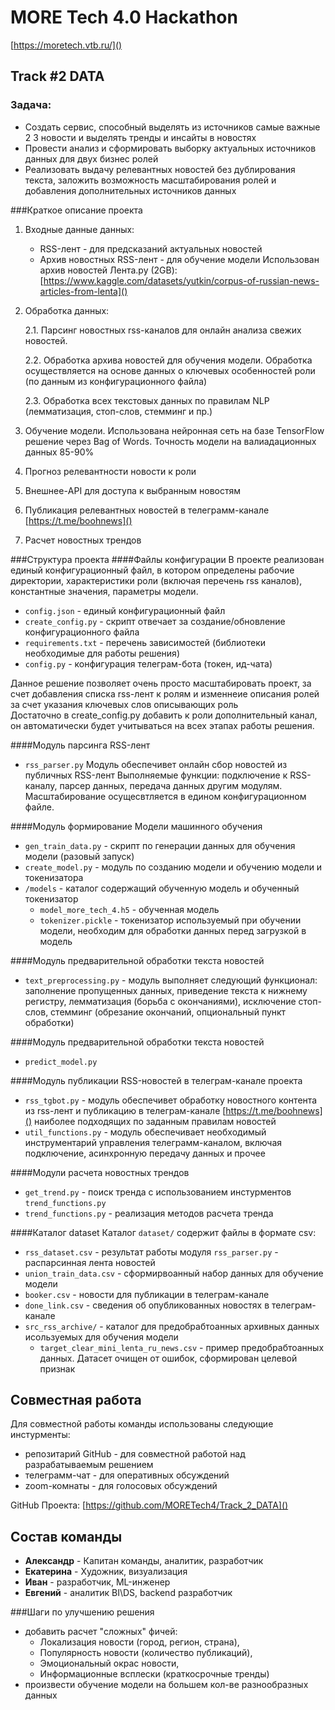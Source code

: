 # MORE Tech 4.0 Hackathon
[https://moretech.vtb.ru/]()

## Track #2 DATA

### Задача:
- Создать сервис, способный выделять из источников самые важные 2 3 новости и выделять тренды и инсайты в новостях 
- Провести анализ и сформировать выборку актуальных источников данных для двух бизнес ролей
- Реализовать выдачу релевантных новостей без дублирования текста, заложить возможность масштабирования ролей и добавления дополнительных источников данных


###Краткое описание проекта
1. Входные данные данных:
    - RSS-лент - для предсказаний актуальных новостей
    - Архив новостных RSS-лент - для обучение модели
    Использован архив новостей Лента.ру (2GB): [https://www.kaggle.com/datasets/yutkin/corpus-of-russian-news-articles-from-lenta]()
2. Обработка данных:

    2.1. Парсинг новостных rss-каналов для онлайн анализа свежих новостей. 
    
    2.2. Обработка архива новостей для обучения модели. Обработка осуществляется на основе данных о ключевых особенностей роли (по данным из конфигурационного файла)
    
    2.3. Обработка всех текстовых данных по правилам NLP (лемматизация, стоп-слов, стемминг и пр.)
3. Обучение модели. Использована нейронная сеть на базе TensorFlow решение через Bag of Words. Точность модели на валиадационных данных 85-90%
4. Прогноз релевантности новости к роли
5. Внешнее-API для доступа к выбранным новостям
6. Публикация релевантных новостей в телеграмм-канале [https://t.me/boohnews]()
7. Расчет новостных трендов 


###Структура проекта
####Файлы конфигурации 
В проекте реализован единый конфигурационный файл, в котором определены 
рабочие директории, характеристики роли (включая перечень rss каналов), 
константные значения, параметры модели.
- `config.json` -  единый конфигурационный файл
- `create_config.py` - скрипт отвечает за создание/обновление конфигурационного файла
- `requirements.txt` - перечень зависимостей (библиотеки необходимые для работы решения)
- `config.py` - конфигурация телеграм-бота (токен, ид-чата)

Данное решение позволяет очень просто масштабировать проект, за счет добавления списка rss-лент к ролям и изменнеие описания ролей за счет указания ключевых слов описывающих роль    
Достаточно в create_config.py добавить к роли дополнительный канал, он автоматически будет 
учитываться на всех этапах работы решения.


####Модуль парсинга RSS-лент
- `rss_parser.py`
Модуль обеспечивет онлайн сбор новостей из публичных RSS-лент
Выполняемые функции: подключение к RSS-каналу, парсер данных, передача данных другим модулям. 
Масштабирование осущесвтляется в едином конфигурационном файле.
 

####Модуль формирование Модели машинного обучения 
- `gen_train_data.py` - скрипт по генерации данных для обучения модели (разовый запуск)
- `create_model.py` - модуль по созданию модели и обучению модели и токенизатора
- `/models` - каталог содержащий обученную модель и обученный токенизатор
    - `model_more_tech_4.h5` - обученная модель
    - `tokenizer.pickle` - токенизатор используемый при обучении модели, необходим для обработки данных перед загрузкой в модель 

####Модуль предварительной обработки текста новостей
- `text_preprocessing.py` - модуль выполняет следующий функционал: заполнение пропущенных данных, приведение текста к нижнему регистру, лемматизация (борьба с окончаниями), исключение стоп-слов, стемминг (обрезание окончаний, опциональный пункт обработки)

####Модуль предварительной обработки текста новостей
- `predict_model.py`

####Модуль публикации RSS-новостей в телеграм-канале проекта   
- `rss_tgbot.py` - модуль обеспечивет обработку новостного контента из rss-лент и публикацию в телеграм-канале [https://t.me/boohnews]() наиболее подходящих по заданным правилам новостей
- `util_functions.py` - модуль обеспечивает необходимый инструментарий управления телеграмм-каналом, включая подключение, асинхронную передачу данных и прочее

####Модули расчета новостных трендов
- `get_trend.py` - поиск тренда с использованием инстурментов `trend_functions.py`
- `trend_functions.py` - реализация методов расчета тренда

####Каталог dataset
Каталог `dataset/` содержит файлы в формате csv:
- `rss_dataset.csv` - результат работы модуля `rss_parser.py` - распарсинная лента новостей
- `union_train_data.csv` - сформирвоанный набор данных для обучение модели
- `booker.csv` - новости для публикации в телеграм-канале
- `done_link.csv` - сведения об опубликованных новостях в телеграм-канале
- `src_rss_archive/` - каталог для предобрабтоанных архивных данных исользуемых для обучения модели
    - `target_clear_mini_lenta_ru_news.csv` - пример предобрабтоанных данных. Датасет очищен от ошибок, сформирован целевой признак


## Совместная работа 
Для совместной работы команды использованы следующие инстурменты:
- репозитарий GitHub - для совместной работой над разрабатываемым решением
- телеграмм-чат - для оперативных обсуждений
- zoom-комнаты - для голосовых обсуждений

GitHub Проекта: [https://github.com/MORETech4/Track_2_DATA]()



## Состав команды

- **Александр** - Капитан команды, аналитик, разработчик 
- **Екатерина** - Художник, визуализация
- **Иван** - разработчик, ML-инженер
- **Евгений** - аналитик BI\DS, backend разработчик

###Шаги по улучшению решения
- добавить расчет "сложных" фичей: 
    - Локализация новости (город, регион, страна), 
    - Популярность новости (количество публикаций),
    - Эмоциональный окрас новости,
    - Информационные всплески (краткосрочные тренды)
- произвести обучение модели на большем кол-ве разнообразных данных